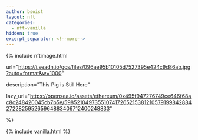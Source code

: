 ```yaml
---
author: bsoist
layout: nft
categories:
  - nft-vanilla
hidden: true
excerpt_separator: <!--more-->
---
```

{% include nftimage.html 

url="https://i.seadn.io/gcs/files/096ae95b10105d7527395e424c9d86ab.jpg?auto=format&w=1000"

description="This Pig is Still Here"

lazy_url="https://opensea.io/assets/ethereum/0x495f947276749ce646f68ac8c248420045cb7b5e/5985210497355107417265215381210579199842884272282595265964883406712400248833"

%}


<!--more-->
{% include vanilla.html %}
